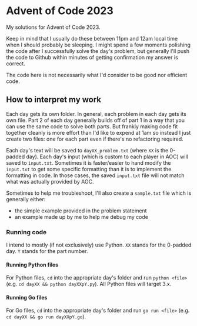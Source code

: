 # Advent of Code 2023
My solutions for Advent of Code 2023.

Keep in mind that I usually do these between 11pm and 12am local time when I should probably be sleeping. I might spend a few moments polishing the code after I successfully solve the day's problem, but generally I'll push the code to Github within minutes of getting confirmation my answer is correct.

The code here is not necessarily what I'd consider to be good nor efficient code. 

## How to interpret my work
Each day gets its own folder. In general, each problem in each day gets its own file. Part 2 of each day generally builds off of part 1 in a way that you can use the same code to solve both parts. But frankly making code fit together cleanly is more effort than I'd like to expend at 1am so instead I just create two files: one for each part even if there's no refactoring required.

Each day's text will be saved to `dayXX_problem.txt` (where `XX` is the 0-padded day). Each day's input (which is custom to each player in AOC) will saved to `input.txt`. Sometimes it is faster/easier to hand modify the `input.txt` to get some specific formatting than it is to implement the formatting in code. In those cases, the saved `input.txt` file will not match what was actually provided by AOC. 

Sometimes to help me troubleshoot, I'll also create a `sample.txt` file which is generally either:

* the simple example provided in the problem statement
* an example made up by me to help me debug my code

### Running code
I intend to mostly (if not exclusively) use Python. `XX` stands for the 0-padded day. `Y` stands for the part number.

#### Running Python files
For Python files, `cd` into the appropriate day's folder and run `python <file>` (e.g. `cd dayXX && python dayXXpY.py`). All Python files will target 3.x.

#### Running Go files
For Go files, `cd` into the appropriate day's folder and run `go run <file>` (e.g. `cd dayXX && go run dayXXpY.go`).
